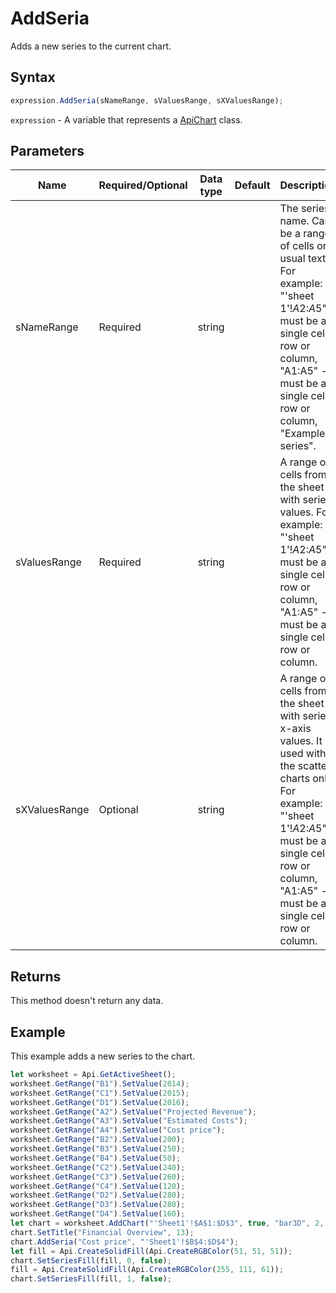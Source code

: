 # AddSeria

Adds a new series to the current chart.

## Syntax

```javascript
expression.AddSeria(sNameRange, sValuesRange, sXValuesRange);
```

`expression` - A variable that represents a [ApiChart](../ApiChart.md) class.

## Parameters

| **Name** | **Required/Optional** | **Data type** | **Default** | **Description** |
| ------------- | ------------- | ------------- | ------------- | ------------- |
| sNameRange | Required | string |  | The series name. Can be a range of cells or usual text. For example: "'sheet 1'!$A$2:$A$5" - must be a single cell, row or column, "A1:A5" - must be a single cell, row or column, "Example series". |
| sValuesRange | Required | string |  | A range of cells from the sheet with series values. For example: "'sheet 1'!$A$2:$A$5" - must be a single cell, row or column, "A1:A5" - must be a single cell, row or column. |
| sXValuesRange | Optional | string |  | A range of cells from the sheet with series x-axis values. It is used with the scatter charts only. For example: "'sheet 1'!$A$2:$A$5" - must be a single cell, row or column, "A1:A5" - must be a single cell, row or column. |

## Returns

This method doesn't return any data.

## Example

This example adds a new series to the chart.

```javascript editor-xlsx
let worksheet = Api.GetActiveSheet();
worksheet.GetRange("B1").SetValue(2014);
worksheet.GetRange("C1").SetValue(2015);
worksheet.GetRange("D1").SetValue(2016);
worksheet.GetRange("A2").SetValue("Projected Revenue");
worksheet.GetRange("A3").SetValue("Estimated Costs");
worksheet.GetRange("A4").SetValue("Cost price");
worksheet.GetRange("B2").SetValue(200);
worksheet.GetRange("B3").SetValue(250);
worksheet.GetRange("B4").SetValue(50);
worksheet.GetRange("C2").SetValue(240);
worksheet.GetRange("C3").SetValue(260);
worksheet.GetRange("C4").SetValue(120);
worksheet.GetRange("D2").SetValue(280);
worksheet.GetRange("D3").SetValue(280);
worksheet.GetRange("D4").SetValue(160);
let chart = worksheet.AddChart("'Sheet1'!$A$1:$D$3", true, "bar3D", 2, 100 * 36000, 70 * 36000, 0, 2 * 36000, 7, 3 * 36000);
chart.SetTitle("Financial Overview", 13);
chart.AddSeria("Cost price", "'Sheet1'!$B$4:$D$4");
let fill = Api.CreateSolidFill(Api.CreateRGBColor(51, 51, 51));
chart.SetSeriesFill(fill, 0, false);
fill = Api.CreateSolidFill(Api.CreateRGBColor(255, 111, 61));
chart.SetSeriesFill(fill, 1, false);
```
